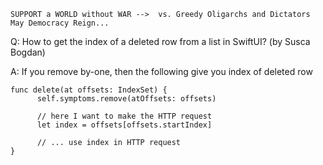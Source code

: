 ```
SUPPORT a WORLD without WAR -->  vs. Greedy Oligarchs and Dictators
May Democracy Reign... 
```

Q: How to get the index of a deleted row from a list in SwiftUI? (by Susca Bogdan)

A: If you remove by-one, then the following give you index of deleted row

```
func delete(at offsets: IndexSet) {     
      self.symptoms.remove(atOffsets: offsets)

      // here I want to make the HTTP request
      let index = offsets[offsets.startIndex]

      // ... use index in HTTP request
}
```
